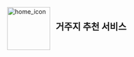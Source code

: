 <div style="display: flex; align-items: left;">
    <img src="https://github.com/user-attachments/assets/f521acdb-4507-4aee-8abd-ac88f80318bb" alt="home_icon" width="100" height="100" align='left'>
    <h2 style="margin-left: 10;">거주지 추천 서비스</h2>
</div>
